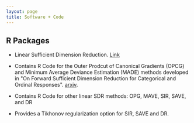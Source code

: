 ```yaml
---
layout: page
title: Software + Code 
---
```


R Packages
---
* Linear Sufficient Dimension Reduction. [Link](https://harrisq.github.io/linearsdr/)
<!-- [Link](https://github.com/HarrisQ/linearsdr). -->
  * Contains R Code for the Outer Prodcut of Canonical Gradients (OPCG) and Minimum Average Deviance Estimation (MADE) methods developed in "On Forward Sufficient Dimension Reduction for Categorical and Ordinal Responses". [arxiv](https://arxiv.org/abs/2102.06002).

  * Contains R Code for other linear SDR methods: OPG, MAVE, SIR, SAVE, and DR

  * Provides a Tikhonov regularization option for SIR, SAVE and DR.